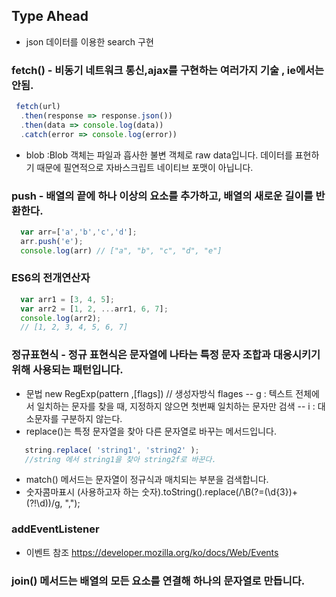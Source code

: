 ## Type Ahead
* json 데이터를 이용한 search 구현

### fetch() - 비동기 네트워크 통신,ajax를 구현하는 여러가지 기술 , ie에서는 안됨.
```javascript
 fetch(url)
  .then(response => response.json())
  .then(data => console.log(data))
  .catch(error => console.log(error))
```
* blob :Blob 객체는 파일과 흡사한 불변 객체로 raw data입니다. 데이터를 표현하기 때문에 필연적으로 자바스크립트 네이티브 포맷이 아닙니다. 

### push  - 배열의 끝에 하나 이상의 요소를 추가하고, 배열의 새로운 길이를 반환한다.
```javascript
  var arr=['a','b','c','d'];
  arr.push('e');
  console.log(arr) // ["a", "b", "c", "d", "e"]

```

### ES6의 전개연산자
```javascript
  var arr1 = [3, 4, 5];
  var arr2 = [1, 2, ...arr1, 6, 7];
  console.log(arr2);
  // [1, 2, 3, 4, 5, 6, 7]
```

### 정규표현식 - 정규 표현식은 문자열에 나타는 특정 문자 조합과 대응시키기 위해 사용되는 패턴입니다.
* 문법 new RegExp(pattern ,[flags]) // 생성자방식 flages
-- g : 텍스트 전체에서 일치하는 문자를 찾을 때, 지정하지 않으면 첫번째 일치하는 문자만 검색
-- i : 대소문자를 구분하지 않는다.
* replace()는 특정 문자열을 찾아 다른 문자열로 바꾸는 메서드입니다.
```javascript
   string.replace( 'string1', 'string2' );
   //string 에서 string1을 찾아 string2f로 바꾼다.
```
* match() 메서드는 문자열이 정규식과 매치되는 부분을 검색합니다.
* 숫자콤마표시 (사용하고자 하는 숫자).toString().replace(/\B(?=(\d{3})+(?!\d))/g, ",");

### addEventListener
* 이벤트 참조 https://developer.mozilla.org/ko/docs/Web/Events

### join() 메서드는 배열의 모든 요소를 연결해 하나의 문자열로 만듭니다.

